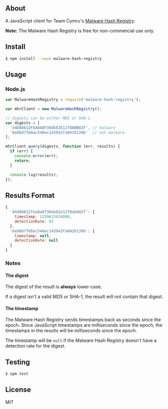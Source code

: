## About

A JavaScript client for Team Cymru's [Malware Hash Registry](https://www.team-cymru.org/Services/MHR/).

**Note:** The Malware Hash Registry is free for non-commercial use only.

## Install

```sh
$ npm install --save malware-hash-registry
```

## Usage

### Node.js

```javascript
var MalwareHashRegistry = require('malware-hash-registry');

var mhrClient = new MalwareHashRegistry();

// digests can be either MD5 or SHA-1
var digests = [
  '44D88612FEA8A8F36DE82E1278ABB02F', // malware
  '6e88d7fb0ac540ec143943fa0426139b'  // not malware
];

mhrClient.query(digests, function (err, results) {
  if (err) {
    console.error(err);
    return;
  }

  console.log(results);
});
```

## Results Format

```js
{
  '44d88612fea8a8f36de82e1278abb02f': {
    timestamp: 1259633424000,
    detectionRate: 83
  },
  '6e88d7fb0ac540ec143943fa0426139b': {
    timestamp: null,
    detectionRate: null
  }
}
```

### Notes

#### The digest

The digest of the result is **always** lower-case.

If a digest isn't a valid MD5 or SHA-1, the result will not contain that digest.

#### The timestamp

The Malware Hash Registry sends timestamps back as seconds since the epoch.
Since JavaScript timestamps are milliseconds since the epoch, the timestamps
in the results will be milliseconds since the epoch.

The timestamp will be `null` if the Malware Hash Registry doesn't have a
detection rate for the digest.

## Testing

```sh
$ npm test
```

## License

MIT
